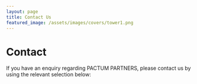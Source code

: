 ```yaml
---
layout: page
title: Contact Us
featured_image: /assets/images/covers/tower1.png
---
```


# Contact

If you have an enquiry regarding PACTUM PARTNERS, please contact us by using the relevant selection below:

<!-- Calendly inline widget begin -->
<div class="calendly-inline-widget" data-url="https://calendly.com/calvoelhauge?hide_landing_page_details=1&text_color=4e4e4e" style="min-width:320px;height:630px;"></div>
<script type="text/javascript" src="https://assets.calendly.com/assets/external/widget.js" async></script>
<!-- Calendly inline widget end -->
